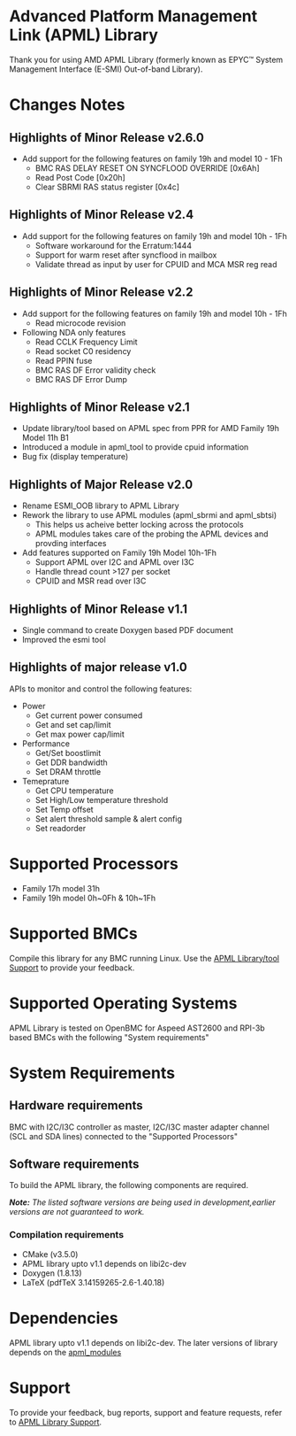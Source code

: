 # Advanced Platform Management Link (APML) Library

Thank you for using AMD APML Library (formerly known as EPYC™ System Management Interface (E-SMI) Out-of-band Library).

# Changes Notes

## Highlights of Minor Release v2.6.0
* Add support for the following features on family 19h and model 10 - 1Fh
   - BMC RAS DELAY RESET ON SYNCFLOOD OVERRIDE [0x6Ah]
   - Read Post Code [0x20h]
   - Clear SBRMI RAS status register [0x4c]

## Highlights of Minor Release v2.4
* Add support for the following features on family 19h and model 10h - 1Fh
    - Software workaround for the Erratum:1444
    - Support for warm reset after syncflood in mailbox
    - Validate thread as input by user for CPUID and MCA MSR reg read

## Highlights of Minor Release v2.2
* Add support for the following features on family 19h and model 10h - 1Fh
    - Read microcode revision
* Following NDA only features
    - Read CCLK Frequency Limit
    - Read socket C0 residency
    - Read PPIN fuse
    - BMC RAS DF Error validity check
    - BMC RAS DF Error Dump

## Highlights of Minor Release v2.1

* Update library/tool based on APML spec from PPR for AMD Family 19h Model 11h B1
* Introduced a module in apml_tool to provide cpuid information
* Bug fix (display temperature)

## Highlights of Major Release v2.0
* Rename ESMI_OOB library to APML Library
* Rework the library to use APML modules (apml_sbrmi and apml_sbtsi)
    - This helps us acheive better locking across the protocols
    - APML modules takes care of the probing the APML devices and provding interfaces
* Add features supported on Family 19h Model 10h-1Fh
    - Support APML over I2C and APML over I3C
    - Handle thread count >127 per socket
    - CPUID and MSR read over I3C

## Highlights of Minor Release v1.1

* Single command to create Doxygen based PDF document
* Improved the esmi tool

## Highlights of major release v1.0
APIs to monitor and control the following features:
* Power
    * Get current power consumed
    * Get and set cap/limit
    * Get max power cap/limit
* Performance
    * Get/Set boostlimit
    * Get DDR bandwidth
    * Set DRAM throttle
* Temeprature
    * Get CPU temperature
    * Set High/Low temperature threshold
    * Set Temp offset
    * Set alert threshold sample & alert config
    * Set readorder

# Supported Processors
* Family 17h model 31h
* Family 19h model 0h~0Fh & 10h~1Fh

# Supported BMCs
Compile this library for any BMC running Linux.
Use the [APML Library/tool Support](https://github.com/amd/apml_library/issues) to provide your feedback.

# Supported Operating Systems
APML Library is tested on OpenBMC for Aspeed AST2600 and RPI-3b based BMCs with the following "System requirements"

# System Requirements
## Hardware requirements
BMC with I2C/I3C controller as master, I2C/I3C master adapter channel (SCL and SDA lines) connected to the "Supported Processors"

## Software requirements

To build the APML library, the following components are required.

***Note:***
*The listed software versions are being used in development,earlier versions are not
guaranteed to work.*

### Compilation requirements
* CMake (v3.5.0)
* APML library upto v1.1 depends on libi2c-dev
* Doxygen (1.8.13)
* LaTeX (pdfTeX 3.14159265-2.6-1.40.18)

# Dependencies
APML library upto v1.1 depends on libi2c-dev.
The later versions of library depends on the [apml_modules](https://github.com/amd/apml_modules)

# Support
To provide your feedback, bug reports, support and feature requests,
refer to [APML Library Support](https://github.com/amd/apml_library/issues).
